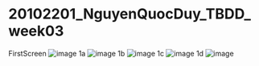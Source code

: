 # 20102201_NguyenQuocDuy_TBDD_week03
FirstScreen
![image](https://github.com/user-attachments/assets/b39bbd41-91f2-495b-b961-06a703519e23)
1a
![image](https://github.com/user-attachments/assets/fcaa7a26-a97f-4db6-9a62-1799e220ce7f)
1b
![image](https://github.com/user-attachments/assets/aadceb4d-3a00-486c-9818-a76d5ac064c4)
1c
![image](https://github.com/user-attachments/assets/0ba2cc80-a364-462d-a30e-96508b0655d1)
1d
![image](https://github.com/user-attachments/assets/ed50915d-380b-4775-a03a-509446fe41de)


